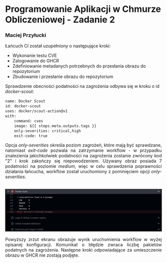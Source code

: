 # Programowanie Aplikacji w Chmurze Obliczeniowej - Zadanie 2
### Maciej Przyłucki

Łańcuch CI został uzupełniony o następujące kroki:
- Wykonanie testu CVE
- Zalogowanie do GHCR
- Zdefiniowanie metadanych potrzebnych do przesłania obrazu do repozytorium
- Zbudowanie i przesłanie obrazu do repozytorium

Sprawdzenie obecności podatności na zagrożenia odbywa się w kroku o id <i>docker-scout</i>:

```
name: Docker Scout
id: docker-scout
uses: docker/scout-action@v1
with:
    command: cves
    image: ${{ steps.meta.outputs.tags }}
    only-severities: critical,high
    exit-code: true
```

<div style="text-align: justify">Opcja <i>only-severities</i> określa poziom zagrożeń, które mają być sprawdzane, natomiast <i>exit-code</i> pozwala na zatrzymanie workflow - w przypadku znalezienia jakichkolwiek podatności na zagrożenia zostanie zwrócony kod "2" i krok zakończy się niepowodzeniem. Używany obraz posiada 7 podatności na poziomie <i>medium</i>, więc w celu sprawdzenia poprawności działania łańcucha, workflow został uruchomiony z pominięciem opcji <i>only-severities</i>.</div> <br />

<img src="screenshots/scout_check.png"/> <br />

<div style="text-align: justify">Powyższy zrzut ekranu obrazuje wynik uruchomienia workflow w wyżej opisanej konfiguracji. Komunikat o błędzie zwraca liczbę pakietów podatnych na zagrożenia. Następne kroki odpowiadające za umieszczenie obrazu w GHCR nie zostają podjęte.</div>
